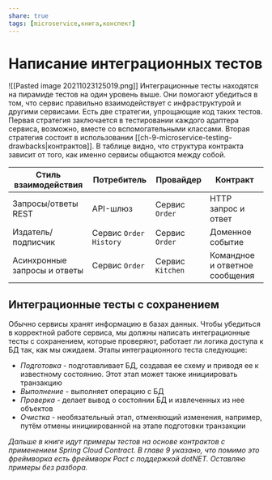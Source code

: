 ```yaml
---
share: true
tags: [microservice,книга,конспект]
---
```

# Написание интеграционных тестов
![[Pasted image 20211023125019.png]]
Интеграционные тесты находятся на пирамиде тестов на один уровень выше. Они помогают убедиться в том, что сервис правильно взаимодействует с инфраструктурой и другими сервисами. Есть две стратегии, упрощающие код таких тестов.
Первая стратегия заключается в тестировании каждого адаптера сервиса, возможно, вместе со вспомогательными классами.
Вторая стратегия состоит в использовании [[ch-9-microservice-testing-drawbacks|контрактов]]. В таблице видно, что структура контракта зависит от того, как именно сервисы общаются между собой.

|Стиль взаимодействия|Потребитель|Провайдер|Контракт|
|---|---|---|---|
|Запросы/ответы REST|API-шлюз|Сервис `Order`|HTTP запрос и ответ|
|Издатель/подписчик|Сервис `Order History`|Сервис `Order`|Доменное событие|
|Асинхронные запросы и ответы|Сервис `Order`|Сервис `Kitchen`|Командное и ответное сообщения|

## Интеграционные тесты с сохранением
Обычно сервисы хранят информацию в базах данных. Чтобы убедиться в корректной работе сервиса, мы должны написать интеграционные тесты с сохранением, которые проверяют, работает ли логика доступа к БД так, как мы ожидаем.
Этапы интеграционного теста следующие:
- *Подготовка* - подготавливает БД, создавая ее схему и приводя ее к известному состоянию. Этот этап может также инициировать транзакцию
- *Выполнение* - выполняет операцию с БД
- *Проверка* - делает вывод о состоянии БД и извлеченных из нее объектов
- *Очистка* - необязательный этап, отменяющий изменения, например, путём отмены инициированной на этапе подготовки транзакции

*Дальше в книге идут примеры тестов на основе контрактов с применением Spring Cloud Contract. В главе 9 указано, что помимо это фреймворка есть фреймворк Pact с поддержкой dotNET. Оставляю примеры без разбора.*